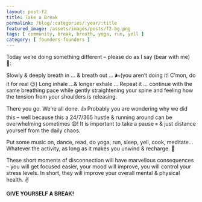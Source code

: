 ```yaml
---
layout: post-f2
title: Take a Break
permalink: /blog/:categories/:year/:title
featured_image: /assets/images/posts/f2-bg.png
tags: [ community, break, breath, yoga, run, yell ]
category: [ founders-founders ]
---
```


Today we’re doing something different – please do as I say (bear with me) 🙏:

Slowly & deeply breath in … & breath out … 🌬(you aren’t doing it! C’mon, do it for real 😉) Long inhale …& longer exhale … Repeat it … continue with the same breathing pace while gently straightening your spine and feeling how the tension from your shoulders is releasing.

There you go. We’re all done. 👍 Probably you are wondering why we did this – well because this a 24/7/365 hustle & running around can be overwhelming sometimes 😩! It is important to take a pause ⏸ & just distance yourself from the daily chaos.

Put some music on, dance, read, do yoga, run, sleep, yell, cook, meditate… Whatever the activity, as long as it makes you unwind & recharge. 🔋

These short moments of disconnection will have marvellous consequences – you will get focused easier, your mood will improve, you will control your stress levels. In short, they will improve your overall mental & physical health. ✌

**GIVE YOURSELF A BREAK!**